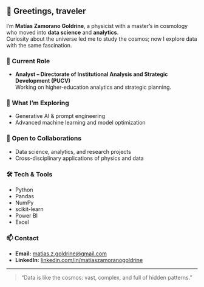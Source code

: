 ## 👋 Greetings, traveler

I’m **Matías Zamorano Goldrine**, a physicist with a master’s in cosmology who moved into **data science** and **analytics**.  
Curiosity about the universe led me to study the cosmos; now I explore data with the same fascination.

### 💼 Current Role
- **Analyst – Directorate of Institutional Analysis and Strategic Development (PUCV)**  
  Working on higher-education analytics and strategic planning.

### 🌱 What I’m Exploring
- Generative AI & prompt engineering  
- Advanced machine learning and model optimization

### 🤝 Open to Collaborations
- Data science, analytics, and research projects  
- Cross-disciplinary applications of physics and data

### 🛠️ Tech & Tools
 - Python 
 - Pandas
 - NumPy
 - scikit-learn
 - Power BI
 - Excel  

### 📫 Contact
- **Email:** [matias.z.goldrine@gmail.com](mailto:matias.z.goldrine@gmail.com)  
- **LinkedIn:** [linkedin.com/in/matíaszamoranogoldrine](https://www.linkedin.com/in/mat%C3%ADaszamoranogoldrine/)

---

> “Data is like the cosmos: vast, complex, and full of hidden patterns.”

